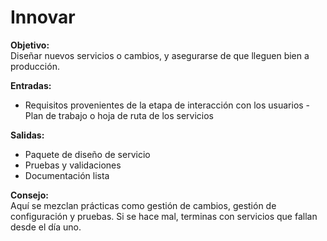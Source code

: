 # Innovar

**Objetivo:**  
Diseñar nuevos servicios o cambios, y asegurarse de que lleguen bien a producción.

**Entradas:**  
- Requisitos provenientes de la etapa de interacción con los usuarios
-Plan de trabajo o hoja de ruta de los servicios

**Salidas:**  
- Paquete de diseño de servicio  
- Pruebas y validaciones  
- Documentación lista  

**Consejo:**  
Aquí se mezclan prácticas como gestión de cambios, gestión de configuración y pruebas. Si se hace mal, terminas con servicios que fallan desde el día uno.
